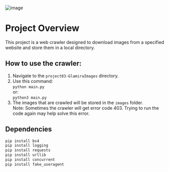 ![image](https://github.com/user-attachments/assets/47824f75-26d1-4955-9d03-6db89aaca8cd)

# Project Overview
This project is a web crawler designed to download images from a specified website and store them in a local directory.

## How to use the crawler:
1. Navigate to the `project03-GlamiraImages` directory. <br>
2. Use this command: <br>
<code>python main.py</code> <br>
or: <br>
<code>python3 main.py</code> <br>
3. The images that are crawled will be stored in the `images` folder. <br>
Note: Sometimes the crawler will get error code 403. Trying to run the code again may help solve this error.

## Dependencies
```sh
pip install bs4
pip install logging
pip install requests
pip install urllib
pip install concurrent
pip install fake_useragent
```